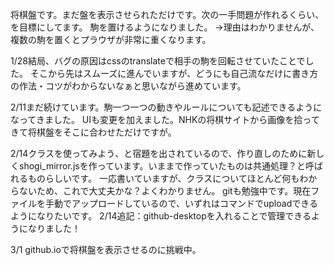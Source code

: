 将棋盤です。まだ盤を表示させられただけです。次の一手問題が作れるくらい、を目標にしてます。
駒を置けるようになりました。
→理由はわかりませんが、複数の駒を置くとプラウザが非常に重くなります。

1/28結局、バグの原因はcssのtranslateで相手の駒を回転させていたことでした。
そこから先はスムーズに進んでいますが、どうにも自己流なだけに書き方の作法・コツがわからないなぁと思いながら進めています。

2/11まだ続けています。駒一つ一つの動きやルールについても記述できるようになってきました。
UIも変更を加えました。NHKの将棋サイトから画像を拾ってきて将棋盤をそこに合わせただけですが。

2/14クラスを使ってみよう、と宿題を出されているので、作り直しのために新しくshogi_mirror.jsを作っています。いままで作っていたものは共通処理？と呼ばれるものらしいです。
一応書いていますが、クラスについてほとんど何もわからないため、これで大丈夫かな？よくわかりません。
gitも勉強中です。現在ファイルを手動でアップロードしているので、いずれはコマンドでuploadできるようになりたいです。
2/14追記：github-desktopを入れることで管理できるようになりました！

3/1 github.ioで将棋盤を表示させるのに挑戦中。
